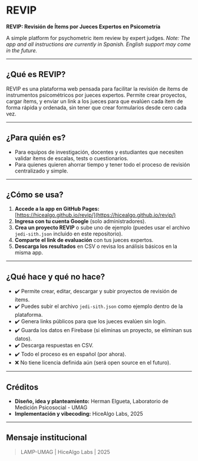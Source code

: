 # REVIP

**REVIP: Revisión de Ítems por Jueces Expertos en Psicometría**

A simple platform for psychometric item review by expert judges.
_Note: The app and all instructions are currently in Spanish. English support may come in the future._

---

## ¿Qué es REVIP?

REVIP es una plataforma web pensada para facilitar la revisión de ítems de instrumentos psicométricos por jueces expertos. Permite crear proyectos, cargar ítems, y enviar un link a los jueces para que evalúen cada ítem de forma rápida y ordenada, sin tener que crear formularios desde cero cada vez.

---

## ¿Para quién es?

- Para equipos de investigación, docentes y estudiantes que necesiten validar ítems de escalas, tests o cuestionarios.
- Para quienes quieren ahorrar tiempo y tener todo el proceso de revisión centralizado y simple.

---

## ¿Cómo se usa?

1. **Accede a la app en GitHub Pages:**  
   [https://hicealgo.github.io/revip/](https://hicealgo.github.io/revip/)
2. **Ingresa con tu cuenta Google** (solo administradores).
3. **Crea un proyecto REVIP** o sube uno de ejemplo (puedes usar el archivo `jedi-sith.json` incluido en este repositorio).
4. **Comparte el link de evaluación** con tus jueces expertos.
5. **Descarga los resultados** en CSV o revisa los análisis básicos en la misma app.

---

## ¿Qué hace y qué no hace?

- ✔️ Permite crear, editar, descargar y subir proyectos de revisión de ítems.
- ✔️ Puedes subir el archivo `jedi-sith.json` como ejemplo dentro de la plataforma.
- ✔️ Genera links públicos para que los jueces evalúen sin login.
- ✔️ Guarda los datos en Firebase (si eliminas un proyecto, se eliminan sus datos).
- ✔️ Descarga respuestas en CSV.
- ✔️ Todo el proceso es en español (por ahora).
- ❌ No tiene licencia definida aún (será open source en el futuro).

---

## Créditos

- **Diseño, idea y planteamiento:** Herman Elgueta, Laboratorio de Medición Psicosocial - UMAG
- **Implementación y vibecoding:** HiceAlgo Labs, 2025

---

## Mensaje institucional

> LAMP-UMAG | HiceAlgo Labs | 2025 